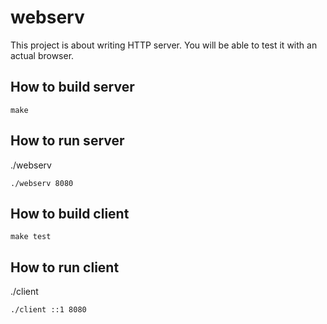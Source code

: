 # webserv
This project is about writing HTTP server. You will be able to test it with an actual browser.

## How to build server
```
make
```

## How to run server
./webserv <port>
```
./webserv 8080
```

## How to build client
```
make test
```

## How to run client
./client <host> <port>
```
./client ::1 8080
```
